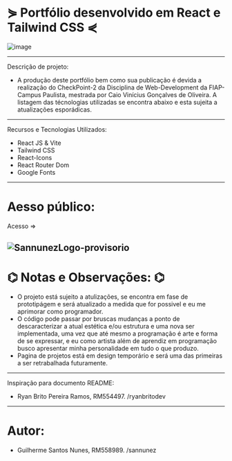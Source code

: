 # ⋟ Portfólio desenvolvido em React e Tailwind CSS ⋞
![image](https://github.com/user-attachments/assets/502c4572-0c11-4733-b4a7-c16d0a08a647)

---
Descrição de projeto:  
-  A produção deste portfólio bem como sua publicação é devida a realização do CheckPoint-2 da Disciplina de Web-Development da FIAP-Campus Paulista, mestrada por Caio Vinícius Gonçalves de Oliveira. A listagem das técnologias utilizadas se encontra abaixo e esta sujeita a atualizações esporádicas.
---
Recursos e Tecnologias Utilizados:
  - React JS & Vite
  - Tailwind CSS
  - React-Icons
  - React Router Dom
  - Google Fonts
---
# Aesso público:
Acesso ⇒ 

  ![SannunezLogo-provisorio](https://github.com/user-attachments/assets/932f7a2c-2423-4ada-b8d9-3ba5f95f0203)
---
# ⌬ Notas e Observações: ⌬
  - O projeto está sujeito a atulizações, se encontra em fase de prototipágem e será atualizado a medida que for possivel e eu me aprimorar como programador.
  - O código pode passar por bruscas mudanças a ponto de descaracterizar a atual estética e/ou estrutura e uma nova ser implementada, uma vez que até mesmo a programação é arte e forma de se expressar, e eu como artista além de aprendiz em programação busco apresentar minha personalidade em tudo o que produzo.  
  - Pagina de projetos está em design temporário e será uma das primeiras a ser retrabalhada futuramente.  

---
Inspiração para documento README:   
- Ryan Brito Pereira Ramos, RM554497. /ryanbritodev
---
# Autor:
- Guilherme Santos Nunes, RM558989. /sannunez
